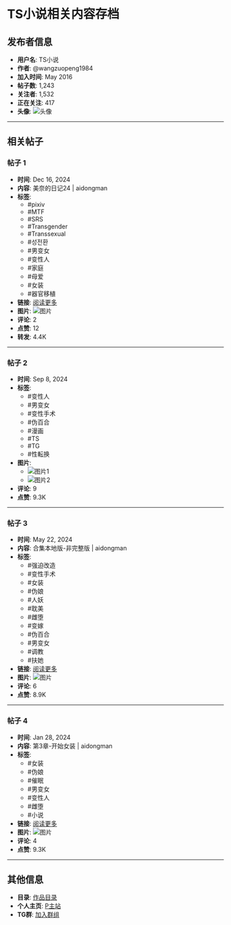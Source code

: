 # TS小说相关内容存档

## 发布者信息

- **用户名**: TS小说
- **作者**: @wangzuopeng1984
- **加入时间**: May 2016
- **帖子数**: 1,243
- **关注者**: 1,532
- **正在关注**: 417
- **头像**: ![头像](https://pbs.twimg.com/profile_images/1629284795774828546/y71rZCej_200x200.jpg)

---

## 相关帖子

### 帖子 1
- **时间**: Dec 16, 2024
- **内容**: 美奈的日记24 | aidongman 
- **标签**: 
  - #pixiv
  - #MTF
  - #SRS
  - #Transgender
  - #Transsexual
  - #성전환
  - #男变女
  - #变性人
  - #家庭
  - #母爱
  - #女装
  - #器官移植
- **链接**: [阅读更多](https://pixiv.net/novel/show.php?id=23612853)
- **图片**: ![图片](https://pbs.twimg.com/media/Ge62LxrasAAMc51?format=jpg&name=small)
- **评论**: 2
- **点赞**: 12
- **转发**: 4.4K

---

### 帖子 2
- **时间**: Sep 8, 2024
- **标签**: 
  - #变性人
  - #男变女
  - #变性手术
  - #伪百合
  - #漫画
  - #TS
  - #TG
  - #性転换
- **图片**: 
  - ![图片1](https://pbs.twimg.com/media/GW7HHtlb0AAwVnU?format=png&name=small)
  - ![图片2](https://pbs.twimg.com/media/GW7HIpxa8AE8OJn?format=png&name=360x360)
- **评论**: 9
- **点赞**: 9.3K

---

### 帖子 3
- **时间**: May 22, 2024
- **内容**: 合集本地版-非完整版 | aidongman 
- **标签**: 
  - #强迫改造
  - #变性手术
  - #女装
  - #伪娘
  - #人妖
  - #耽美
  - #雌堕
  - #变嫁
  - #伪百合
  - #男变女
  - #调教
  - #扶她
- **链接**: [阅读更多](https://pixiv.net/novel/show.php?id=22214245)
- **图片**: ![图片](https://pbs.twimg.com/media/GOLTSLlagAAKsH-?format=jpg&name=small)
- **评论**: 6
- **点赞**: 8.9K

---

### 帖子 4
- **时间**: Jan 28, 2024
- **内容**: 第3章-开始女装 | aidongman 
- **标签**: 
  - #女装
  - #伪娘
  - #催眠
  - #男变女
  - #变性人
  - #雌堕
  - #小说
- **链接**: [阅读更多](https://pixiv.net/novel/show.php?id=21477672)
- **图片**: ![图片](https://pbs.twimg.com/media/GE70C6XbsAA2YpI?format=jpg&name=small)
- **评论**: 4
- **点赞**: 9.3K

--- 

## 其他信息

- **目录**: [作品目录](https://pixiv.net/novel/show.php?id=20084441)
- **个人主页**: [P主站](https://pixiv.net/users/14706459)
- **TG群**: [加入群组](https://t.me/+tQOSEycubMQ0MGRl)
<!-- tcd_original_link https://twitter.com/wangzuopeng1984 -->
